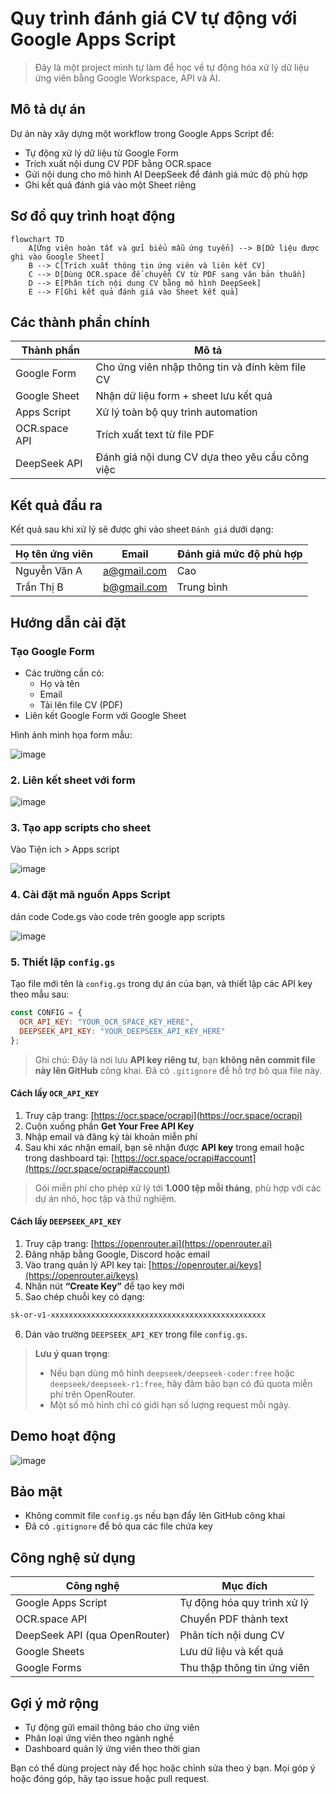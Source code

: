 <!--title-->
# Quy trình đánh giá CV tự động với Google Apps Script
<!--/title-->

> Đây là một project mình tự làm để học về tự động hóa xử lý dữ liệu ứng viên bằng Google Workspace, API và AI.


## Mô tả dự án

Dự án này xây dựng một workflow trong Google Apps Script để:
- Tự động xử lý dữ liệu từ Google Form
- Trích xuất nội dung CV PDF bằng OCR.space
- Gửi nội dung cho mô hình AI DeepSeek để đánh giá mức độ phù hợp
- Ghi kết quả đánh giá vào một Sheet riêng


## Sơ đồ quy trình hoạt động

```mermaid
flowchart TD
    A[Ứng viên hoàn tất và gửi biểu mẫu ứng tuyển] --> B[Dữ liệu được ghi vào Google Sheet]
    B --> C[Trích xuất thông tin ứng viên và liên kết CV]
    C --> D[Dùng OCR.space để chuyển CV từ PDF sang văn bản thuần]
    D --> E[Phân tích nội dung CV bằng mô hình DeepSeek]
    E --> F[Ghi kết quả đánh giá vào Sheet kết quả]
````


## Các thành phần chính

| Thành phần    | Mô tả                                           |
| ------------- | ----------------------------------------------- |
| Google Form   | Cho ứng viên nhập thông tin và đính kèm file CV |
| Google Sheet  | Nhận dữ liệu form + sheet lưu kết quả           |
| Apps Script   | Xử lý toàn bộ quy trình automation              |
| OCR.space API | Trích xuất text từ file PDF                     |
| DeepSeek API  | Đánh giá nội dung CV dựa theo yêu cầu công việc |


## Kết quả đầu ra

Kết quả sau khi xử lý sẽ được ghi vào sheet `Đánh giá` dưới dạng:

| Họ tên ứng viên | Email                             | Đánh giá mức độ phù hợp |
| --------------- | --------------------------------- | ----------------------- |
| Nguyễn Văn A    | [a@gmail.com](mailto:a@gmail.com) | Cao                     |
| Trần Thị B      | [b@gmail.com](mailto:b@gmail.com) | Trung bình              |


## Hướng dẫn cài đặt

### Tạo Google Form

* Các trường cần có:
  * Họ và tên
  * Email
  * Tải lên file CV (PDF)
* Liên kết Google Form với Google Sheet

Hình ảnh minh họa form mẫu:

![image](https://github.com/user-attachments/assets/2a2c9744-ed82-4be5-b905-ad28ed28bf6f)



### 2. Liên kết sheet với form

![image](https://github.com/user-attachments/assets/dfa70231-245c-4647-a0f2-e8eb9ec587b4)

### 3. Tạo app scripts cho sheet

Vào Tiện ích > Apps script

![image](https://github.com/user-attachments/assets/26919612-f5a9-45a0-a435-11f5c21c7d2a)

### 4. Cài đặt mã nguồn Apps Script

dán code Code.gs vào code trên google app scripts

![image](https://github.com/user-attachments/assets/aacc28c2-cfa7-48bc-939a-56075a4345b4)


### 5. Thiết lập `config.gs`

Tạo file mới tên là `config.gs` trong dự án của bạn, và thiết lập các API key theo mẫu sau:

```js
const CONFIG = {
  OCR_API_KEY: "YOUR_OCR_SPACE_KEY_HERE",
  DEEPSEEK_API_KEY: "YOUR_DEEPSEEK_API_KEY_HERE"
};
```

> Ghi chú: Đây là nơi lưu **API key riêng tư**, bạn **không nên commit file này lên GitHub** công khai. Đã có `.gitignore` để hỗ trợ bỏ qua file này.


#### Cách lấy `OCR_API_KEY`

1. Truy cập trang: [https://ocr.space/ocrapi](https://ocr.space/ocrapi)
2. Cuộn xuống phần **Get Your Free API Key**
3. Nhập email và đăng ký tài khoản miễn phí
4. Sau khi xác nhận email, bạn sẽ nhận được **API key** trong email hoặc trong dashboard tại:
   [https://ocr.space/ocrapi#account](https://ocr.space/ocrapi#account)

> Gói miễn phí cho phép xử lý tới **1.000 tệp mỗi tháng**, phù hợp với các dự án nhỏ, học tập và thử nghiệm.

#### Cách lấy `DEEPSEEK_API_KEY`

1. Truy cập trang: [https://openrouter.ai](https://openrouter.ai)
2. Đăng nhập bằng Google, Discord hoặc email
3. Vào trang quản lý API key tại:
   [https://openrouter.ai/keys](https://openrouter.ai/keys)
4. Nhấn nút **“Create Key”** để tạo key mới
5. Sao chép chuỗi key có dạng:

```sh
sk-or-v1-xxxxxxxxxxxxxxxxxxxxxxxxxxxxxxxxxxxxxxxxxxxxxxxx
```

6. Dán vào trường `DEEPSEEK_API_KEY` trong file `config.gs`.


> **Lưu ý quan trọng**:
>
> * Nếu bạn dùng mô hình `deepseek/deepseek-coder:free` hoặc `deepseek/deepseek-r1:free`, hãy đảm bảo bạn có đủ quota miễn phí trên OpenRouter.
> * Một số mô hình chỉ có giới hạn số lượng request mỗi ngày.


## Demo hoạt động

![image](https://github.com/user-attachments/assets/e761da61-c5a8-4679-b340-ae1d4886b886)

## Bảo mật

* Không commit file `config.gs` nếu bạn đẩy lên GitHub công khai
* Đã có `.gitignore` để bỏ qua các file chứa key

## Công nghệ sử dụng

| Công nghệ                     | Mục đích                    |
| ----------------------------- | --------------------------- |
| Google Apps Script            | Tự động hóa quy trình xử lý |
| OCR.space API                 | Chuyển PDF thành text       |
| DeepSeek API (qua OpenRouter) | Phân tích nội dung CV       |
| Google Sheets                 | Lưu dữ liệu và kết quả      |
| Google Forms                  | Thu thập thông tin ứng viên |


## Gợi ý mở rộng

* Tự động gửi email thông báo cho ứng viên
* Phân loại ứng viên theo ngành nghề
* Dashboard quản lý ứng viên theo thời gian


Bạn có thể dùng project này để học hoặc chỉnh sửa theo ý bạn.
Mọi góp ý hoặc đóng góp, hãy tạo issue hoặc pull request.
